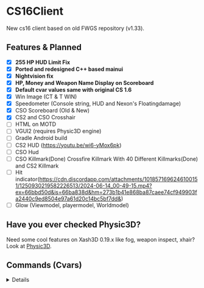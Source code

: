 # CS16Client
New cs16 client based on old FWGS repository (v1.33).

## Features & Planned
- [x] **255 HP HUD Limit Fix**
- [x] **Ported and redesigned C++ based mainui**
- [x] **Nightvision fix**
- [x] **HP, Money and Weapon Name Display on Scoreboard**
- [x] **Default cvar values same with original CS 1.6**
- [x] Win Image (CT & T WIN)
- [x] Speedometer (Console string, HUD and Nexon's Floatingdamage)
- [x] CSO Scoreboard (Old & New) 
- [x] CS2 and CSO Crosshair
- [ ] HTML on MOTD
- [ ] VGUI2 (requires Physic3D engine)
- [ ] Gradle Android build
- [ ] CS2 HUD (https://youtu.be/wi6-yMox6pk)
- [ ] CSO Hud
- [ ] CSO Killmark(Done) Crossfire Killmark With 40 Different Killmarks(Done) and CS2 Killmark
- [ ] Hit indicator(https://cdn.discordapp.com/attachments/1018571696246100151/1250930219582226513/2024-06-14_00-49-15.mp4?ex=66bbd50d&is=66ba838d&hm=273b1b41e868ba87caee74cf949903fa2440c9ed8504e97a61d20c14bc5bf7dd&)
- [ ] Glow (Viewmodel, playermodel, Worldmodel)
## Have you ever checked Physic3D?
Need some cool features on Xash3D 0.19.x like fog, weapon inspect, xhair? Look at [Physic3D](https://github.com/Physic3D/physic3d).


## Commands (Cvars)
<details>

| CVar                               | Default | Disable | Enable          | Description                                    |
| :--------------------------------- | :-----: | :-: | :----------: | :--------------------------------------------- |
| hud_winimage                      | 1       | 0   | 1            | Show the win image. |
| hud_speedometer                  | 1       | 0   | 1            | Draw your speed value ( 1 Console String 2 HUD 3 Nexon's floatingdamage tga ) |
| hud_scoreboard                          | 1     | 0 | 1            | Draw Topscoreboard ( 1 CSO old, 2 CSO new ). |
| hud_killfx                        | 1   | 0   | 1     |  Shows an image when kill the user ( 1 CSO old, 2 CSO new, 3 Crossfire |
| hud_killicon_display_time                  | 1.5       | 0 | 0               | Kill icon display time for CSO old killfx |
| hud_killeffect_display_time                       | 3       | 0  | 0             | Kill effect display time for CSO new and Crossfire killfx |
| hud_crossfire_killmark_type               | 1       |    | 1            | Draw different kill marks (MaxValue: 40)  |
| hud_speedometer_x            | 0       |    |             | Draw speedometer X Coord. |
| hud_speedometer_y                        | 300        |    |             | Draw speedometer Y Coord. |
| hud_speedometer_red               | 255      |    |             | Draw Speedometer Red color |
| hud_speedometer_green             | 255       |    |             | Draw Speedomter Green Color |
| hud_speedometer_blue           | 255       |    |             | Draw Speedometer Blue Color |
| hud_speedometer_texture_width                   | 25       | 0   | 1            | Draw Speedometer Texture Width |
| hud_speedometer_texture_height               | 25       | 0   | 1            | Draw Speedometer Texture Height |
| hud_speedometer_texture_type                  | 1       | 0   | 1            | Draw different Speedometer textures (MaxValue:37) |
| cl_crosshair                   | 0       | 0   | 1            | Draw crosshairs ( 1 Cso, 2 CS2)  |
| cl_cso_crosshair_type                   | 1       | 0   | 1            | Draw different crosshair styles from CSO |
| cl_cs2_crosshair_type                      | 1       | 0   | 1            | to activate different crosshair styles. The values are: 0 for the default dynamic style, 1 for a static default crosshair, 2 for a classic static crosshair with dynamic dots, 3 for classic dynamic, 4 for classic static, and 5 for a mix of static and dynamic styles of the classic crosshair. |
| cl_cs2_crosshairthickness                      | 0.5       |    |             |  crosshair thickness. The range of values is from -2 to 2. |
| cl_cs2_crosshair_drawoutline                        | 1       | 0   | 1            | a black outline appears around the crosshair, making it more notable on the screen. |
| cl_cs2_crosshair_outlinethickness                       | 0.1       | 0   | 1            | change how thick the outline around your CS2 crosshair is. 1 is the default value here, and the possible range is from 0.1 to 3. |
| cl_cs2_crosshairalpha                    | 200       | 0   | 1            | change the transparency of your crosshair. The default value is 200, and the possible range is from 10 |
| cl_cs2_crosshairusealpha                    | 1       | 0   | 1            | Use the alpha of crosshair |
| cl_cs2_crosshairdot                    | 1       | 0   | 1            | Draw a dot on crosshair |
| cl_cs2_crosshairgap                   | 1       | 0   | 1            | this command changes the gap size in the middle of the crosshair. The default value is 1, and the possible range is from -10 to 10. cl_fixedcrosshairgap 3 is an alternative command with the same range of values; use it with a fixed crosshair style. |
| cl_cs2_crosshair_t                    | 1       | 0   | 1            | activate a T style of crosshair |
| cl_cs2_crosshair_red                    | 255       | 0   | 1            | Draw Crosshair Red color |
| cl_cs2_crosshair_green                    | 255       | 0   | 1            | Draw Crosshair Green color |
| cl_cs2_crosshair_blue                   | 255       | 0   | 1            | Draw Crosshair Blue Color |

</details>
